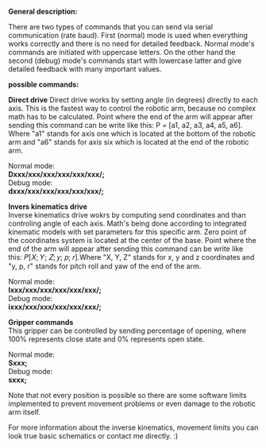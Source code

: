 **General description:**

There are two types of commands that you can send via serial communication (rate baud). First (normal) mode is used when everything works correctly and there is no need for detailed feedback. Normal mode's commands are initiated with uppercase letters. On the other hand the second (debug) mode's commands start with lowercase latter and give detailed feedback with many important values. 

**possible commands:**<br>

**Direct drive**
     Direct drive works by setting angle (in degrees) directly to each axis. This is the fastest way to control the robotic arm, because no complex math has to be calculated. Point where the end of the arm will appear after sending this command can be write like this: P = [a1, a2, a3, a4, a5, a6]. Where "a1" stands for axis one which is located at the bottom of the robotic arm and "a6" stands for axis six which is located at the end of the robotic arm. 

Normal mode:<br>
      **Dxxx/xxx/xxx/xxx/xxx/xxx/;**<br>
Debug mode:<br>
      **dxxx/xxx/xxx/xxx/xxx/xxx/;**<br>

**Invers kinematics drive**<br>
     Inverse kinematics drive wokrs by computing send coordinates and than controling angle of each axis. Math's being done according to integrated kinematic models with set parameters for this specific arm. Zero point of the coordinates system is located at the center of the base.  Point where the end of the arm will appear after sending this command can be write like this: 𝑃[𝑋; 𝑌; 𝑍; 𝑦; 𝑝; 𝑟].Where "X, Y, Z" stands for x, y and z coordinates and "y, p, r" stands for pitch roll and yaw of the end of the arm.

Normal mode:<br>
      **Ixxx/xxx/xxx/xxx/xxx/xxx/;**<br>
Debug mode:<br>
      **ixxx/xxx/xxx/xxx/xxx/xxx/;**<br>

**Gripper commands**<br>
This gripper can be controlled by sending percentage of opening, where 100% represents close state and 0% represents open state.

Normal mode:<br>
      **Sxxx;**<br>
Debug mode:<br>
      **sxxx;**<br>


Note that not every position is possible so there are some software limits implemented to prevent movement problems or even damage to the robotic arm itself.

For more information about the inverse kinematics, movement limits you can look true basic schematics or contact me directly. :)
